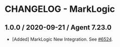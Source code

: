 # CHANGELOG - MarkLogic

## 1.0.0 / 2020-09-21 / Agent 7.23.0

* [Added] MarkLogic New Integration. See [#6524](https://github.com/DataDog/integrations-core/pull/6524).

